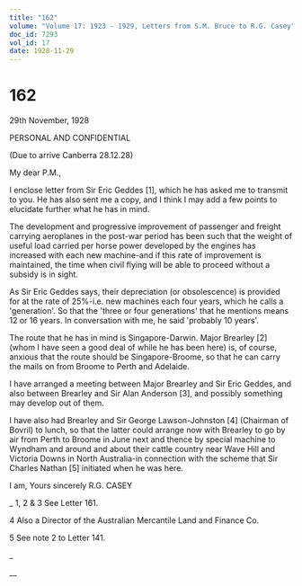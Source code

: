 ```yaml
---
title: "162"
volume: "Volume 17: 1923 - 1929, Letters from S.M. Bruce to R.G. Casey"
doc_id: 7293
vol_id: 17
date: 1928-11-29
---
```


# 162

29th November, 1928

PERSONAL AND CONFIDENTIAL

(Due to arrive Canberra 28.12.28)

My dear P.M.,

I enclose letter from Sir Eric Geddes [1], which he has asked me to transmit to you. He has also sent me a copy, and I think I may add a few points to elucidate further what he has in mind.

The development and progressive improvement of passenger and freight carrying aeroplanes in the post-war period has been such that the weight of useful load carried per horse power developed by the engines has increased with each new machine-and if this rate of improvement is maintained, the time when civil flying will be able to proceed without a subsidy is in sight.

As Sir Eric Geddes says, their depreciation (or obsolescence) is provided for at the rate of 25%-i.e. new machines each four years, which he calls a 'generation'. So that the 'three or four generations' that he mentions means 12 or 16 years. In conversation with me, he said 'probably 10 years'.

The route that he has in mind is Singapore-Darwin. Major Brearley [2] (whom I have seen a good deal of while he has been here) is, of course, anxious that the route should be Singapore-Broome, so that he can carry the mails on from Broome to Perth and Adelaide.

I have arranged a meeting between Major Brearley and Sir Eric Geddes, and also between Brearley and Sir Alan Anderson [3], and possibly something may develop out of them.

I have also had Brearley and Sir George Lawson-Johnston [4] (Chairman of Bovril) to lunch, so that the latter could arrange now with Brearley to go by air from Perth to Broome in June next and thence by special machine to Wyndham and around and about their cattle country near Wave Hill and Victoria Downs in North Australia-in connection with the scheme that Sir Charles Nathan [5] initiated when he was here.

I am, Yours sincerely R.G. CASEY 

_ 1, 2 &amp; 3 See Letter 161.

4 Also a Director of the Australian Mercantile Land and Finance Co.

5 See note 2 to Letter 141.

_

__
